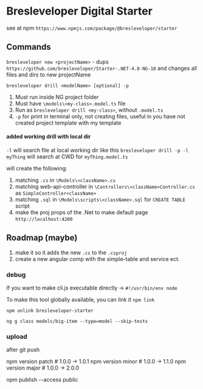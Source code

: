 

# Bresleveloper Digital Starter

see at npm `https://www.npmjs.com/package/@bresleveloper/starter`


## Commands

`bresleveloper new <projectName>` - dups `https://github.com/bresleveloper/Starter-.NET-4.8-NG-18` and changes all files and dirs to new projectName


`bresleveloper drill <modelName> [optional] -p`
1. Must run inside NG project folder
2. Must have `\models\<my-class>.model.ts` file
3. Run as `bresleveloper drill <my-class>`, without `.model.ts`
4. `-p` for print in terminal only, not creating files, useful in you have not created project template with my template

#### added working drill with local dir
`-l` will search file at local working dir like this `bresleveloper drill -p -l myThing` will search at CWD for `myThing.model.ts`


will create the following:
1. matching `.cs` in `\Models\<className>.cs`  
2. matching web-api-controller in `\Controllers\<className>Controller.cs` as `SimpleController<className>`
3. matching `.sql` in `\Models\scripts\<className>.sql` for `CREATE TABLE` script
4. make the proj props of the .Net to make default page `http://localhost:4200`


## Roadmap (maybe)

1. make it so it adds the new `.cs` to the `.csproj`
2. create a new angular comp with the simple-table and service ect.


### debug

If you want to make cli.js executable directly -> `#!/usr/bin/env node`

To make this tool globally available, you can link it `npm link`

`npm unlink bresleveloper-starter`

`ng g class models/big-item --type=model --skip-tests`


### upload

after git push

npm version patch    # 1.0.0 -> 1.0.1
npm version minor    # 1.0.0 -> 1.1.0
npm version major    # 1.0.0 -> 2.0.0


npm publish --access public
